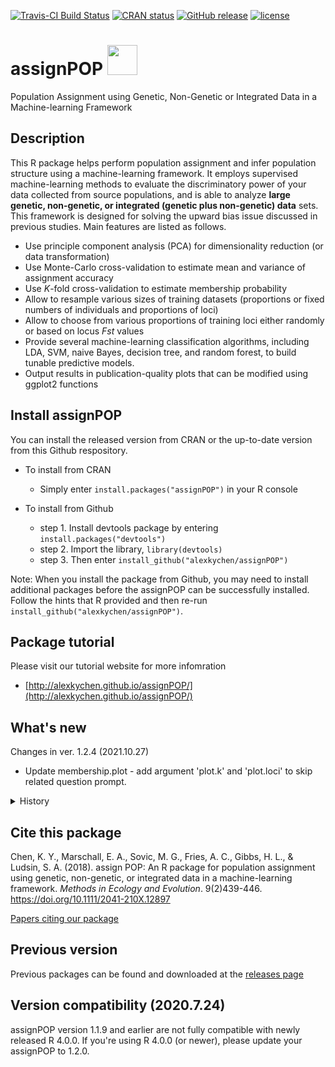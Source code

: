 [![Travis-CI Build Status](https://travis-ci.org/alexkychen/assignPOP.svg?branch=master)](https://travis-ci.org/alexkychen/assignPOP)
[![CRAN status](http://www.r-pkg.org/badges/version/assignPOP)](https://cran.r-project.org/package=assignPOP)
[![GitHub release](https://img.shields.io/github/release/alexkychen/assignPOP.svg)](https://github.com/alexkychen/assignPOP/releases)
[![license](https://img.shields.io/github/license/alexkychen/assignPOP.svg)](https://github.com/alexkychen/assignPOP/blob/master/LICENSE.md)

# assignPOP <img src="https://www.r-project.org/logo/Rlogo.svg" width="48">

Population Assignment using Genetic, Non-Genetic or Integrated Data in a Machine-learning Framework

## Description
This R package helps perform population assignment and infer population structure using a machine-learning framework. It employs supervised machine-learning methods to evaluate the discriminatory power of your data collected from source populations, and is able to analyze **large genetic, non-genetic, or integrated (genetic plus non-genetic) data** sets. This framework is designed for solving the upward bias issue discussed in previous studies. Main features are listed as follows.

- Use principle component analysis (PCA) for dimensionality reduction (or data transformation)
- Use Monte-Carlo cross-validation to estimate mean and variance of assignment accuracy
- Use *K*-fold cross-validation to estimate membership probability
- Allow to resample various sizes of training datasets (proportions or fixed numbers of individuals and proportions of loci)
- Allow to choose from various proportions of training loci either randomly or based on locus *Fst* values
- Provide several machine-learning classification algorithms, including LDA, SVM, naive Bayes, decision tree, and random forest, to build tunable predictive models.
- Output results in publication-quality plots that can be modified using ggplot2 functions

## Install assignPOP
You can install the released version from CRAN or the up-to-date version from this Github respository.

- To install from CRAN
  * Simply enter `install.packages("assignPOP")` in your R console

- To install from Github
  * step 1. Install devtools package by entering `install.packages("devtools")`
  * step 2. Import the library, `library(devtools)`
  * step 3. Then enter `install_github("alexkychen/assignPOP")` 

Note: When you install the package from Github, you may need to install additional packages before the assignPOP can be successfully installed. Follow the hints that R provided and then re-run `install_github("alexkychen/assignPOP")`.

## Package tutorial
Please visit our tutorial website for more infomration
* [http://alexkychen.github.io/assignPOP/](http://alexkychen.github.io/assignPOP/)

## What's new
Changes in ver. 1.2.4 (2021.10.27)
- Update membership.plot - add argument 'plot.k' and 'plot.loci' to skip related question prompt.

<details>
<summary>History</summary>

Changes in ver. 1.2.3 (2021.8.17)
- Update assign.X - (1)Add argument 'common' to specify whether stopping the analysis when inconsistent features between data sets were found. (2)Add argument 'skipQ' to skip data type checking on non-genetic data. (3)Modify argument 'mplot' to handle membership probability plot output.

Changes in ver. 1.2.2 (2020.11.6)
- Update read.Genepop and read.Structure - locus has only one allele across samples will be kept. Use reduce.allele to remove single-allele or low variance loci.
- In ver. 1.2.1, errors might be generated when running assign.MC (and other assignment test functions) due to existence of single-allele loci. (fixed in ver. 1.2.2)

Changes in ver. 1.2.1 (2020.8.24)
- Update read.Genepop to increase file reading speed (~40 times faster)
- Update read.Structure to increase file reading speed (~90 times faster)
- read.Structure now also can handle triploid and tetraploid organisms (see arg. ploidy)
- fix bug in allele.reduce to handle small p threshold across all loci

Changes in ver. 1.2.0 (2020.7.24)
- Add codes to check model name in assign.MC, assign.kfold, assign.X
- Add text to SVM description
- Fix cbind/stringsAsFactors issues in several places for R 4.0
- Able to inject arugments used in models (e.g., gamma in SVM) 

Changes in ver. 1.1.9 (2020.3.16)
- Fix input non-genetic data (x1) error in assign.X

Changes in ver. 1.1.8  (2020.2.28)
- update following functions to work with R 4.0.0
- accuracy.MC, accuracy.kfold, assign.matrix, compile.data, membership.plot
- add stringsAsFactor=T to read.table and read.csv
- temporarily turn off testthat due to its current failure to pass test in Debian system

Changes in ver. 1.1.7  (2019.8.26)
- add broken-stick method for principal component selection in assign.MC, assign.kfold, and assign.X functions
- update accuracy.MC, accuracy.kfold, assign.matrix to handle missing levels of predicted population in test results
- update assign. and accuracy. functions to handle numeric population names

Changes in ver. 1.1.6  (2019.6.8)
- fix multiprocess issue in assign.kfold function

Changes in ver. 1.1.5  (2018.3.23)
- Update assign.MC & assign.kfold to detect pop size and train.inds/k.fold setting
- Update accuracy.MC & assign.matrix to handle test individuals not from every pop
- Slightly modify levels method in accuracy.kfold
- fix bugs in accuracy.plot for K-fold results
- fix membership.plot title positioning and set text size to default

Changes in ver. 1.1.4  (2018.3.8)
- Fix missing assign.matrix function

Changes in ver. 1.1.3  (2017.6.15)
- Add unit tests (using package testthat)

Changes in ver. 1.1.2  (2017.5.13)
- Change function name read.genpop to read.Genepop; Add function read.Structure.
- Update read.genpop function, now can read haploid data
</details>

## Cite this package
Chen, K. Y., Marschall, E. A., Sovic, M. G., Fries, A. C., Gibbs, H. L., & Ludsin, S. A. (2018). assign POP: An R package for population assignment using genetic, non-genetic, or integrated data in a machine-learning framework. *Methods in Ecology and Evolution*. 9(2)439-446. https://doi.org/10.1111/2041-210X.12897

[Papers citing our package](https://scholar.google.com/scholar?oi=bibs&hl=en&cites=14878258167162189944&as_sdt=5)

## Previous version
Previous packages can be found and downloaded at the [releases page](https://github.com/alexkychen/assignPOP/releases)

## Version compatibility (2020.7.24)
assignPOP version 1.1.9 and earlier are not fully compatible with newly released R 4.0.0. 
If you're using R 4.0.0 (or newer), please update your assignPOP to 1.2.0.  


